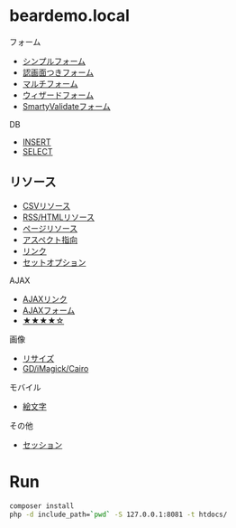 # beardemo.local

フォーム
 * [シンプルフォーム](/docs/simpleform.md)
 * [認画面つきフォーム](/docs/preview.md)
 * [マルチフォーム](/docs/multi.md)
 * [ウィザードフォーム](/docs/wizardform.md)
 * [SmartyValidateフォーム](/docs/smartyvalidate.md)

DB
 * [INSERT](/docs/insert.md)
 * [SELECT](/docs/select.md)

## リソース
* [CSVリソース](/docs/csv.md)
 * [RSS/HTMLリソース](/docs/html.md)
 * [ページリソース](/docs/page_resource.md)
 * [アスペクト指向](/docs/aop.md)
 * [リンク](/docs/link.md)
 * [セットオプション](/docs/set_option.md)

AJAX
 * [AJAXリンク](/docs/ajaxlink.md)
 * [AJAXフォーム](/docs/form.md)
 * [★★★★☆](/docs/star.md)

画像
 * [リサイズ](/docs/resize.md)
 * [GD/iMagick/Cairo](/docs/change_img.md)

モバイル
 * [絵文字](/docs/emoji.md)

その他
 * [セッション](/docs/session.md)

# Run

```bash
composer install
php -d include_path=`pwd` -S 127.0.0.1:8081 -t htdocs/
```
